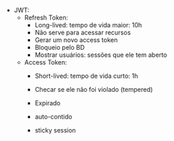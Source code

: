 - JWT:
  - Refresh Token:
    - Long-lived: tempo de vida maior: 10h
    - Não serve para acessar recursos
    - Gerar um novo access token
    - Bloqueio pelo BD
    - Mostrar usuários: sessões que ele tem aberto
  - Access Token:
    - Short-lived: tempo de vida curto: 1h
    - Checar se ele não foi violado (tempered)
    - Expirado
    - auto-contido


    - sticky session
